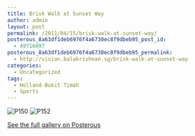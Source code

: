 ```yaml
---
title: Brisk Walk at Sunset Way
author: admin
layout: post
permalink: /2011/04/15/brisk-walk-at-sunset-way/
posterous_8a63df1deb6976f4a6730ec8f9dbeb95_post_id:
  - 49716097
posterous_8a63df1deb6976f4a6730ec8f9dbeb95_permalink:
  - http://vivian.balakrishnan.sg/brisk-walk-at-sunset-way
categories:
  - Uncategorized
tags:
  - Holland-Bukit Timah
  - Sports
---
```

<p><img src="http://vivian.balakrishnan.sg/wp-content/uploads/2011/04/p150.jpg.scaled1000-300x224.jpg" alt="P150" />
<img src="http://vivian.balakrishnan.sg/wp-content/uploads/2011/04/p152.jpg.scaled1000-300x224.jpg" alt="P152" /></p>

<p><a href="http://vivian.balakrishnan.sg/brisk-walk-at-sunset-way">See the full gallery on Posterous</a></p>
